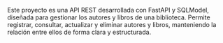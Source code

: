 Este proyecto es una API REST desarrollada con FastAPI y SQLModel, diseñada para gestionar los autores y libros de una biblioteca.
Permite registrar, consultar, actualizar y eliminar autores y libros, manteniendo la relación entre ellos de forma clara y estructurada.